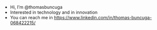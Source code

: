 - Hi, I’m @thomasbuncuga 
- Interested in technology and in innovation 
-  You can reach me in https://www.linkedin.com/in/thomas-buncuga-068422215/

<!---
thomasbuncuga/thomasbuncuga is a ✨ special ✨ repository because its `README.md` (this file) appears on your GitHub profile.
You can click the Preview link to take a look at your changes.
--->
